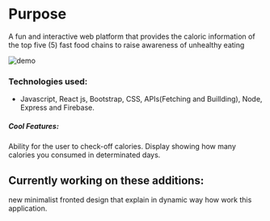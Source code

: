 # Purpose


A fun and interactive web platform that provides the caloric information of the top five (5) fast food chains to raise awareness of unhealthy eating

![demo](https://media.giphy.com/media/TjkY5fS9A393kUP2Zz/giphy.gif)

### Technologies used:
- Javascript, React js, Bootstrap, CSS, APIs(Fetching and Buillding), Node, Express and Firebase.

##### Cool Features:

Ability for the user to check-off calories.
Display showing how many calories you consumed in determinated days.


## Currently working on these additions:

new minimalist fronted design that explain in dynamic way how work this application. 

